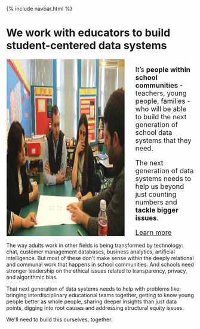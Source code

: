 {% include navbar.html %}

<h1>
  <div>We work with educators to build student-centered data systems</div>
</h1>

<div style="display: flex; margin-bottom: 15px;">
  <div style="flex: 4; padding-right: 15px; display: flex;"><img src="img/teachers-working.jpg" style="border: 1px solid #eee;" /></div>
  <div style="flex: 2; padding-left: 15px; font-size: 18px; display: flex; flex-direction: column; justify-content: space-between;">
    <div>
      <p>It’s <b>people within school communities</b> - teachers, young people, families - who will be able to build the next generation of school data systems that they need.</p>
      <p>The next generation of data systems needs to help us beyond just counting numbers and <b>tackle bigger issues</b>.</p>
    </div>
    <div>
      <a href="about-us.html" class="btn">Learn more</a>
    </div>
  </div>
</div>

<p>The way adults work in other fields is being transformed by technology: chat, customer management databases, business analytics, artificial intelligence.  But most of these don't make sense within the deeply relational and communal work that happens in school communities.   And schools need stronger leadership on the ethical issues related to transparency, privacy, and algorithmic bias.</p>
<p>That next generation of data systems needs to help with problems like: bringing interdisciplinary educational teams together, getting to know young people better as whole people, sharing deeper insights than just data points, digging into root causes and addressing structural equity issues.</p>
<p>We'll need to build this ourselves, together.</p>

